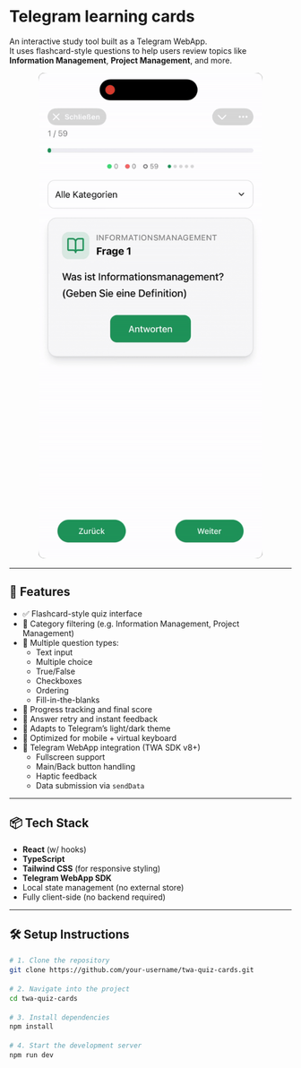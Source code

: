 # Telegram learning cards

An interactive study tool built as a Telegram WebApp.  
It uses flashcard-style questions to help users review topics like **Information Management**, **Project Management**, and more.

<p align="center">
  <img src="./demo.gif" alt="Demo" width="400" style="border-radius: 10px;" />
</p>

---

## 🚀 Features

- ✅ Flashcard-style quiz interface
- 📂 Category filtering (e.g. Information Management, Project Management)
- 🧠 Multiple question types:
  - Text input
  - Multiple choice
  - True/False
  - Checkboxes
  - Ordering
  - Fill-in-the-blanks
- 🎉 Progress tracking and final score
- 🔄 Answer retry and instant feedback
- 🎨 Adapts to Telegram’s light/dark theme
- 📱 Optimized for mobile + virtual keyboard
- 🤖 Telegram WebApp integration (TWA SDK v8+)
  - Fullscreen support
  - Main/Back button handling
  - Haptic feedback
  - Data submission via `sendData`

---

## 📦 Tech Stack

- **React** (w/ hooks)
- **TypeScript**
- **Tailwind CSS** (for responsive styling)
- **Telegram WebApp SDK**
- Local state management (no external store)
- Fully client-side (no backend required)

---

## 🛠️ Setup Instructions

```bash
# 1. Clone the repository
git clone https://github.com/your-username/twa-quiz-cards.git

# 2. Navigate into the project
cd twa-quiz-cards

# 3. Install dependencies
npm install

# 4. Start the development server
npm run dev
